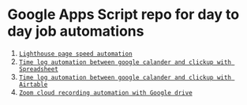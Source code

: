 # Google Apps Script repo for day to day job automations

1. [`Lighthouse page speed automation`](pagespeed_v2.gs)
2. [`Time log automation between google calander and clickup with Spreadsheet`](Calender_to_sheet_to_cu.gs)
3. [`Time log automation between google calander and clickup with Airtable`](calendar_airtable_cu.gs)
4. [`Zoom cloud recording automation with Google drive`](download_zoom_recording_to_google_drive.gs)
